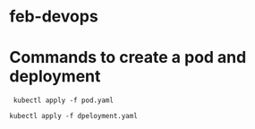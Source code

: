 # feb-devops

# Commands to create a pod and deployment
` kubectl apply -f pod.yaml`

`kubectl apply -f dpeloyment.yaml`
